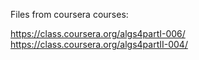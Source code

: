 Files from coursera courses:

https://class.coursera.org/algs4partI-006/
https://class.coursera.org/algs4partII-004/
